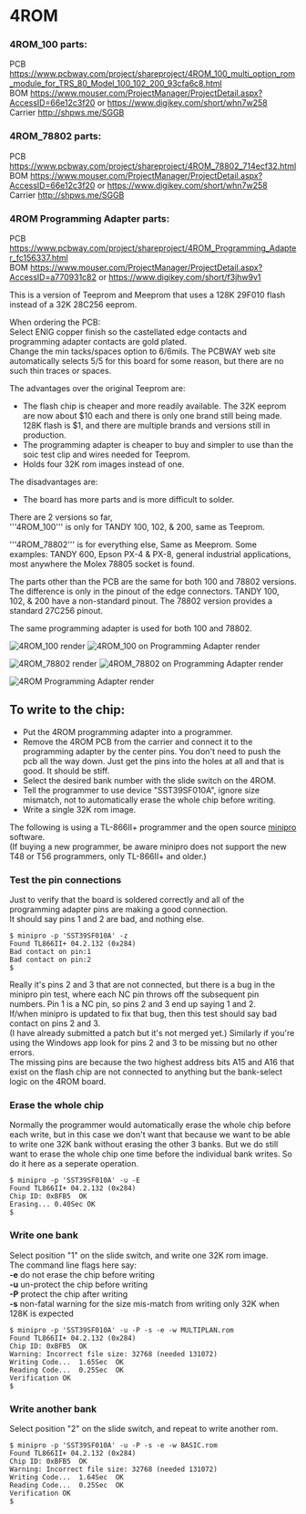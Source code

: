# 4ROM

### 4ROM_100 parts:  
PCB https://www.pcbway.com/project/shareproject/4ROM_100_multi_option_rom_module_for_TRS_80_Model_100_102_200_93cfa6c8.html  
BOM https://www.mouser.com/ProjectManager/ProjectDetail.aspx?AccessID=66e12c3f20 or https://www.digikey.com/short/whn7w258  
Carrier http://shpws.me/SGGB  

### 4ROM_78802 parts:  
PCB https://www.pcbway.com/project/shareproject/4ROM_78802_714ecf32.html  
BOM https://www.mouser.com/ProjectManager/ProjectDetail.aspx?AccessID=66e12c3f20 or https://www.digikey.com/short/whn7w258  
Carrier http://shpws.me/SGGB  

### 4ROM Programming Adapter parts:  
PCB https://www.pcbway.com/project/shareproject/4ROM_Programming_Adapter_fc156337.html  
BOM https://www.mouser.com/ProjectManager/ProjectDetail.aspx?AccessID=a770931c82 or https://www.digikey.com/short/f3jhw9v1


This is a version of Teeprom and Meeprom that uses a 128K 29F010 flash instead of a 32K 28C256 eeprom.

When ordering the PCB:  
Select ENIG copper finish so the castellated edge contacts and programming adapter contacts are gold plated.  
Change the min tacks/spaces option to 6/6mils. The PCBWAY web site automatically selects 5/5 for this board for some reason, but there are no such thin traces or spaces.

The advantages over the original Teeprom are:  
* The flash chip is cheaper and more readily available. The 32K eeprom are now about $10 each and there is only one brand still being made. 128K flash is $1, and there are multiple brands and versions still in production.  
* The programming adapter is cheaper to buy and simpler to use than the soic test clip and wires needed for Teeprom.
* Holds four 32K rom images instead of one.  

The disadvantages are:  
* The board has more parts and is more difficult to solder.

There are 2 versions so far,  
'''4ROM_100''' is only for TANDY 100, 102, & 200, same as Teeprom.

'''4ROM_78802''' is for everything else, Same as Meeprom. Some examples: TANDY 600, Epson PX-4 & PX-8, general industrial applications, most anywhere the Molex 78805 socket is found.

The parts other than the PCB are the same for both 100 and 78802 versions.  
The difference is only in the pinout of the edge connectors. TANDY 100, 102, & 200 have a non-standard pinout. The 78802 version provides a standard 27C256 pinout.  

The same programming adapter is used for both 100 and 78802.

![4ROM_100 render](4ROM_100.jpg)
![4ROM_100 on Programming Adapter render](4ROM_100.programming.jpg)

![4ROM_78802 render](4ROM_78802.jpg)
![4ROM_78802 on Programming Adapter render](4ROM_78802.programming.jpg)

![4ROM Programming Adapter render](4ROM_programming_adapter.jpg)


## To write to the chip:  
* Put the 4ROM programming adapter into a programmer.  
* Remove the 4ROM PCB from the carrier and connect it to the programming adapter by the center pins. You don't need to push the pcb all the way down. Just get the pins into the holes at all and that is good. It should be stiff.  
* Select the desired bank number with the slide switch on the 4ROM.  
* Tell the programmer to use device "SST39SF010A", ignore size mismatch, not to automatically erase the whole chip before writing.  
* Write a single 32K rom image.

The following is using a TL-866II+ programmer and the open source [minipro](https://gitlab.com/DavidGriffith/minipro) software.  
(If buying a new programmer, be aware minipro does not support the new T48 or T56 programmers, only TL-866II+ and older.)

### Test the pin connections  
Just to verify that the board is soldered correctly and all of the programming adapter pins are making a good connection.  
It should say pins 1 and 2 are bad, and nothing else.  
```
$ minipro -p 'SST39SF010A' -z
Found TL866II+ 04.2.132 (0x284)
Bad contact on pin:1
Bad contact on pin:2
$
```

Really it's pins 2 and 3 that are not connected, but there is a bug in the minipro pin test, where each NC pin throws off the subsequent pin numbers. Pin 1 is a NC pin, so pins 2 and 3 end up saying 1 and 2.  
If/when minipro is updated to fix that bug, then this test should say bad contact on pins 2 and 3.  
(I have already submitted a patch but it's not merged yet.)
Similarly if you're using the Windows app look for pins 2 and 3 to be missing but no other errors.  
The missing pins are because the two highest address bits A15 and A16 that exist on the flash chip are not connected to anything but the bank-select logic on the 4ROM board.

### Erase the whole chip
Normally the programmer would automatically erase the whole chip before each write, but in this case we don't want that because we want to be able to write one 32K bank without erasing the other 3 banks. But we do still want to erase the whole chip one time before the individual bank writes. So do it here as a seperate operation.
```
$ minipro -p 'SST39SF010A' -u -E
Found TL866II+ 04.2.132 (0x284)
Chip ID: 0xBFB5  OK
Erasing... 0.40Sec OK
$
```

### Write one bank  
Select position "1" on the slide switch, and write one 32K rom image.  
The command line flags here say:  
**-e** do not erase the chip before writing  
**-u** un-protect the chip before writing  
**-P** protect the chip after writing  
**-s** non-fatal warning for the size mis-match from writing only 32K when 128K is expected  
```
$ minipro -p 'SST39SF010A' -u -P -s -e -w MULTIPLAN.rom
Found TL866II+ 04.2.132 (0x284)
Chip ID: 0xBFB5  OK
Warning: Incorrect file size: 32768 (needed 131072)
Writing Code...  1.65Sec  OK
Reading Code...  0.25Sec  OK
Verification OK
$
```

### Write another bank  
Select position "2" on the slide switch, and repeat to write another rom.  
```
$ minipro -p 'SST39SF010A' -u -P -s -e -w BASIC.rom
Found TL866II+ 04.2.132 (0x284)
Chip ID: 0xBFB5  OK
Warning: Incorrect file size: 32768 (needed 131072)
Writing Code...  1.64Sec  OK
Reading Code...  0.25Sec  OK
Verification OK
$
```

